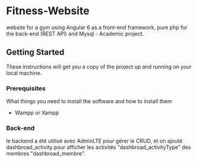 # Fitness-Website

website for a gym using Angular 6 as a front-end framework, pure php for the back-end (REST API) and Mysql - Academic project.



## Getting Started

These instructions will get you a copy of the project up and running on your local machine.


### Prerequisites 

What things you need to install the software and how to install them
-  Wampp or Xampp

### Back-end

le backend a été utilisé avec AdminLTE pour gérer le CRUD, et on ajouté dashbroad_activity pour afficher les activités "dashbroad_activityType" des membres "dashbroad_membre".
